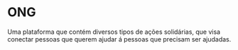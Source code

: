 # ONG
Uma plataforma que contém diversos tipos de ações solidárias, que visa conectar pessoas que querem ajudar á pessoas que precisam ser ajudadas.
